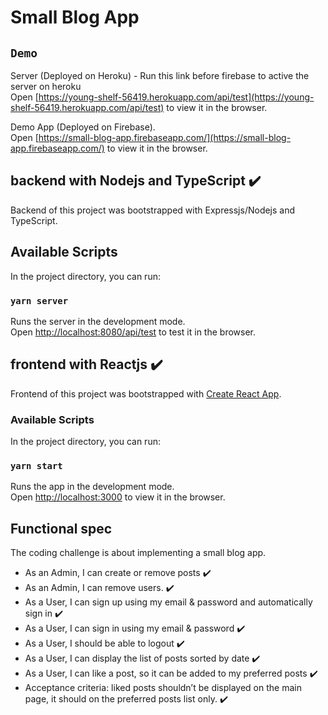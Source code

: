 # Small Blog App

## `Demo`

Server (Deployed on Heroku) - Run this link before firebase to active the server on heroku<br />
Open [https://young-shelf-56419.herokuapp.com/api/test](https://young-shelf-56419.herokuapp.com/api/test) to view it in the browser.

Demo App (Deployed on Firebase).<br />
Open [https://small-blog-app.firebaseapp.com/](https://small-blog-app.firebaseapp.com/) to view it in the browser.

## backend with Nodejs and TypeScript :heavy_check_mark:

Backend of this project was bootstrapped with Expressjs/Nodejs and TypeScript.

## Available Scripts

In the project directory, you can run:

### `yarn server`

Runs the server in the development mode.<br />
Open [http://localhost:8080/api/test](http://localhost:8080/api/test) to test it in the browser.

## frontend with Reactjs :heavy_check_mark:

Frontend of this project was bootstrapped with [Create React App](https://github.com/facebook/create-react-app).

### Available Scripts

In the project directory, you can run:

### `yarn start`

Runs the app in the development mode.<br />
Open [http://localhost:3000](http://localhost:3000) to view it in the browser.

## Functional spec

The coding challenge is about implementing a small blog app.

 - As an Admin, I can create or remove posts :heavy_check_mark:
 - As an Admin, I can remove users. :heavy_check_mark:
 - As a User, I can sign up using my email & password and automatically sign in :heavy_check_mark:
 - As a User, I can sign in using my email & password :heavy_check_mark:
 - As a User, I should be able to logout :heavy_check_mark:
 - As a User, I can display the list of posts sorted by date :heavy_check_mark:
 - As a User, I can like a post, so it can be added to my preferred posts :heavy_check_mark:
 - Acceptance criteria: liked posts shouldn’t be displayed on the main page, it should on the preferred posts list only. :heavy_check_mark: